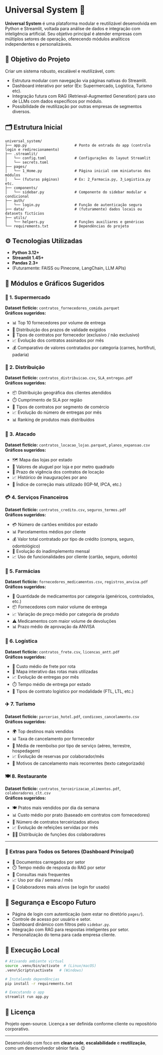 
# Universal System 🚀

**Universal System** é uma plataforma modular e reutilizável desenvolvida em Python e Streamlit, voltada para análise de dados e integração com inteligência artificial. Seu objetivo principal é atender empresas com múltiplos setores de operação, oferecendo módulos analíticos independentes e personalizáveis.

## 🎯 Objetivo do Projeto

Criar um sistema robusto, escalável e reutilizável, com:
- Estrutura modular com navegação via páginas nativas do Streamlit.
- Dashboard interativo por setor (Ex: Supermercado, Logística, Turismo etc).
- Integração futura com RAG (Retrieval-Augmented Generation) para uso de LLMs com dados específicos por módulo.
- Possibilidade de reutilização por outras empresas de segmentos diversos.

## 🗂️ Estrutura Inicial

```
universal_system/
├── app.py                      # Ponto de entrada do app (controla login e redirecionamento)
├── .streamlit/
│   └── config.toml             # Configurações do layout Streamlit
│   └── secrets.toml            
├── pages/
│   └── 1_Home.py               # Página inicial com miniaturas dos módulos
│   └── (futuras páginas)       # Ex: 2_Farmacia.py, 3_Logistica.py etc.
├── components/
│   └── sidebar.py              # Componente do sidebar modular e condicional
├── auth/
│   └── login.py                # Função de autenticação segura
├── data/                       # (futuramente) dados locais ou datasets fictícios
├── utils/
│   └── helpers.py              # Funções auxiliares e genéricas
└── requirements.txt            # Dependências do projeto
```

## ⚙️ Tecnologias Utilizadas

- **Python 3.12+**
- **Streamlit 1.45+**
- **Pandas 2.3+**
- (Futuramente: FAISS ou Pinecone, LangChain, LLM APIs)


## 🔢 Módulos e Gráficos Sugeridos

### 🛒 1. Supermercado
**Dataset fictício:** `contratos_fornecedores_comida.parquet`  
**Gráficos sugeridos:**
- 📊 Top 10 fornecedores por volume de entrega  
- 📅 Distribuição dos prazos de validade exigidos  
- 🧾 Tipos de contratos por fornecedor (exclusivo / não exclusivo)  
- 📈 Evolução dos contratos assinados por mês  
- 💰 Comparativo de valores contratados por categoria (carnes, hortifruti, padaria)  

### 🚚 2. Distribuição
**Dataset fictício:** `contratos_distribuicao.csv`, `SLA_entregas.pdf`  
**Gráficos sugeridos:**
- 📦 Distribuição geográfica dos clientes atendidos  
- ⏱️ Cumprimento de SLA por região  
- 🧾 Tipos de contratos por segmento de comércio  
- 📈 Evolução do número de entregas por mês  
- 📊 Ranking de produtos mais distribuídos  

### 🏬 3. Atacado
**Dataset fictício:** `contratos_locacao_lojas.parquet`, `planos_expansao.csv`  
**Gráficos sugeridos:**
- 🗺️ Mapa das lojas por estado  
- 💸 Valores de aluguel por loja e por metro quadrado  
- 📅 Prazo de vigência dos contratos de locação  
- 📈 Histórico de inaugurações por ano  
- 🧾 Índice de correção mais utilizado (IGP-M, IPCA, etc.)  

### 💳 4. Serviços Financeiros
**Dataset fictício:** `contratos_credito.csv`, `seguros_termos.pdf`  
**Gráficos sugeridos:**
- 💳 Número de cartões emitidos por estado  
- 📊 Parcelamentos médios por cliente  
- 💰 Valor total contratado por tipo de crédito (compra, seguro, odontológico)  
- 📅 Evolução do inadimplemento mensal  
- 📈 Uso de funcionalidades por cliente (cartão, seguro, odonto)  

### 💊 5. Farmácias
**Dataset fictício:** `fornecedores_medicamentos.csv`, `registros_anvisa.pdf`  
**Gráficos sugeridos:**
- 🧪 Quantidade de medicamentos por categoria (genéricos, controlados, etc.)  
- 📦 Fornecedores com maior volume de entrega  
- 📈 Variação de preço médio por categoria de produto  
- ⚠️ Medicamentos com maior volume de devoluções  
- 📊 Prazo médio de aprovação da ANVISA  

### 🚛 6. Logística
**Dataset fictício:** `contratos_frete.csv`, `licencas_antt.pdf`  
**Gráficos sugeridos:**
- 🚚 Custo médio de frete por rota  
- 📍 Mapa interativo das rotas mais utilizadas  
- 📈 Evolução de entregas por mês  
- ⏱️ Tempo médio de entrega por estado  
- 🧾 Tipos de contrato logístico por modalidade (FTL, LTL, etc.)  

### ✈️ 7. Turismo
**Dataset fictício:** `parcerias_hotel.pdf`, `condicoes_cancelamento.csv`  
**Gráficos sugeridos:**
- 🌍 Top destinos mais vendidos  
- 📊 Taxa de cancelamento por fornecedor  
- 🧾 Média de reembolso por tipo de serviço (aéreo, terrestre, hospedagem)  
- 📈 Evolução de reservas por colaborador/mês  
- 💬 Motivos de cancelamento mais recorrentes (texto categorizado)  

### 🍽️ 8. Restaurante
**Dataset fictício:** `contratos_terceirizacao_alimentos.pdf`, `colaboradores_clt.csv`  
**Gráficos sugeridos:**
- 🍽️ Pratos mais vendidos por dia da semana  
- 📊 Custo médio por prato (baseado em contratos com fornecedores)  
- 🧾 Número de contratos terceirizados ativos  
- 📈 Evolução de refeições servidas por mês  
- 🧑‍🍳 Distribuição de funções dos colaboradores  

---

### 🧠 Extras para Todos os Setores (Dashboard Principal)
- 🔎 Documentos carregados por setor  
- ⏱️ Tempo médio de resposta do RAG por setor  
- 💬 Consultas mais frequentes  
- 📈 Uso por dia / semana / mês  
- 👥 Colaboradores mais ativos (se login for usado)  

## 🔐 Segurança e Escopo Futuro

- Página de login com autenticação (sem estar no diretório `pages/`).
- Controle de acesso por usuário e setor.
- Dashboard dinâmico com filtros pelo `sidebar.py`.
- Integração com RAG para respostas inteligentes por setor.
- Personalização do tema para cada empresa cliente.

## 🚀 Execução Local

```bash
# Ativando ambiente virtual
source .venv/bin/activate  # (Linux/macOS)
.venv\Scripts\activate   # (Windows)

# Instalando dependências
pip install -r requirements.txt

# Executando o app
streamlit run app.py
```

## 📄 Licença

Projeto open-source. Licença a ser definida conforme cliente ou repositório corporativo.

---

Desenvolvido com foco em **clean code**, **escalabilidade** e **reutilização**, como um desenvolvedor sênior faria. 😉
